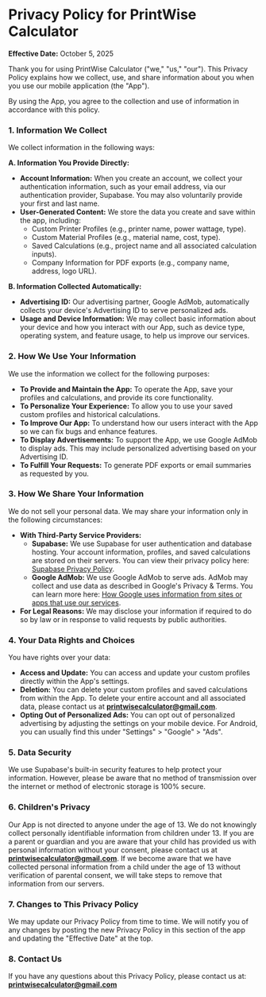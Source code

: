 # Privacy Policy for PrintWise Calculator

**Effective Date:** October 5, 2025

Thank you for using PrintWise Calculator ("we," "us," "our"). This Privacy Policy explains how we collect, use, and share information about you when you use our mobile application (the "App").

By using the App, you agree to the collection and use of information in accordance with this policy.

### 1. Information We Collect

We collect information in the following ways:

**A. Information You Provide Directly:**

*   **Account Information:** When you create an account, we collect your authentication information, such as your email address, via our authentication provider, Supabase. You may also voluntarily provide your first and last name.
*   **User-Generated Content:** We store the data you create and save within the app, including:
    *   Custom Printer Profiles (e.g., printer name, power wattage, type).
    *   Custom Material Profiles (e.g., material name, cost, type).
    *   Saved Calculations (e.g., project name and all associated calculation inputs).
    *   Company Information for PDF exports (e.g., company name, address, logo URL).

**B. Information Collected Automatically:**

*   **Advertising ID:** Our advertising partner, Google AdMob, automatically collects your device's Advertising ID to serve personalized ads.
*   **Usage and Device Information:** We may collect basic information about your device and how you interact with our App, such as device type, operating system, and feature usage, to help us improve our services.

### 2. How We Use Your Information

We use the information we collect for the following purposes:

*   **To Provide and Maintain the App:** To operate the App, save your profiles and calculations, and provide its core functionality.
*   **To Personalize Your Experience:** To allow you to use your saved custom profiles and historical calculations.
*   **To Improve Our App:** To understand how our users interact with the App so we can fix bugs and enhance features.
*   **To Display Advertisements:** To support the App, we use Google AdMob to display ads. This may include personalized advertising based on your Advertising ID.
*   **To Fulfill Your Requests:** To generate PDF exports or email summaries as requested by you.

### 3. How We Share Your Information

We do not sell your personal data. We may share your information only in the following circumstances:

*   **With Third-Party Service Providers:**
    *   **Supabase:** We use Supabase for user authentication and database hosting. Your account information, profiles, and saved calculations are stored on their servers. You can view their privacy policy here: [Supabase Privacy Policy](https://supabase.com/privacy).
    *   **Google AdMob:** We use Google AdMob to serve ads. AdMob may collect and use data as described in Google's Privacy & Terms. You can learn more here: [How Google uses information from sites or apps that use our services](https://policies.google.com/technologies/partner-sites).
*   **For Legal Reasons:** We may disclose your information if required to do so by law or in response to valid requests by public authorities.

### 4. Your Data Rights and Choices

You have rights over your data:

*   **Access and Update:** You can access and update your custom profiles directly within the App's settings.
*   **Deletion:** You can delete your custom profiles and saved calculations from within the App. To delete your entire account and all associated data, please contact us at **printwisecalculator@gmail.com**.
*   **Opting Out of Personalized Ads:** You can opt out of personalized advertising by adjusting the settings on your mobile device. For Android, you can usually find this under "Settings" > "Google" > "Ads".

### 5. Data Security

We use Supabase's built-in security features to help protect your information. However, please be aware that no method of transmission over the internet or method of electronic storage is 100% secure.

### 6. Children's Privacy

Our App is not directed to anyone under the age of 13. We do not knowingly collect personally identifiable information from children under 13. If you are a parent or guardian and you are aware that your child has provided us with personal information without your consent, please contact us at **printwisecalculator@gmail.com**. If we become aware that we have collected personal information from a child under the age of 13 without verification of parental consent, we will take steps to remove that information from our servers.

### 7. Changes to This Privacy Policy

We may update our Privacy Policy from time to time. We will notify you of any changes by posting the new Privacy Policy in this section of the app and updating the "Effective Date" at the top.

### 8. Contact Us

If you have any questions about this Privacy Policy, please contact us at: **printwisecalculator@gmail.com**